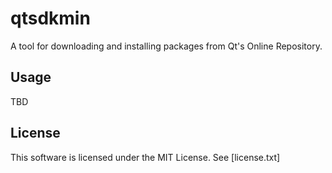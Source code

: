 # qtsdkmin

A tool for downloading and installing packages from Qt's Online Repository.

## Usage

TBD

## License

This software is licensed under the MIT License. See [license.txt]
